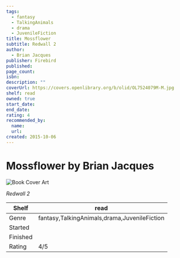 ```yaml
---
tags:
  - fantasy
  - TalkingAnimals
  - drama
  - JuvenileFiction
title: Mossflower
subtitle: Redwall 2
author:
  - Brian Jacques
publisher: Firebird
published:
page_count:
isbn:
description: ""
coverUrl: https://covers.openlibrary.org/b/olid/OL7524079M-M.jpg
shelf: read
owned: true
start_date:
end_date:
rating: 4
recommended_by:
  name:
  url:
created: 2015-10-06
---
```


# Mossflower by Brian Jacques

![Book Cover Art](https://covers.openlibrary.org/b/olid/OL7524079M-M.jpg)

_Redwall 2_

| Shelf | read |
| --- | --- |
| Genre | fantasy,TalkingAnimals,drama,JuvenileFiction |
| Started |  |
| Finished |  |
| Rating | 4/5 |
